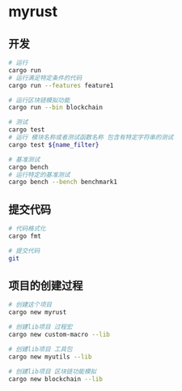 # myrust

## 开发
```bash
# 运行
cargo run
# 运行满足特定条件的代码
cargo run --features feature1 

# 运行区块链模拟功能
cargo run --bin blockchain
```

```bash
# 测试
cargo test 
# 运行 模块名称或者测试函数名称 包含有特定字符串的测试
cargo test ${name_filter}
```

```bash
# 基准测试
cargo bench
# 运行特定的基准测试
cargo bench --bench benchmark1
```

## 提交代码
```bash
# 代码格式化
cargo fmt

# 提交代码
git
```

## 项目的创建过程
```bash
# 创建这个项目
cargo new myrust

# 创建lib项目 过程宏
cargo new custom-macro --lib

# 创建lib项目 工具包
cargo new myutils --lib

# 创建lib项目 区块链功能模拟
cargo new blockchain --lib
```